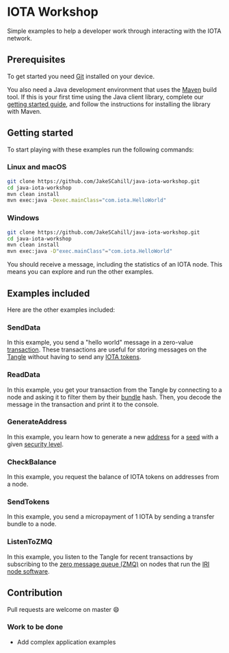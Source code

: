 # IOTA Workshop

Simple examples to help a developer work through interacting with the IOTA network.

## Prerequisites

To get started you need [Git](https://git-scm.com/book/en/v2/Getting-Started-Installing-Git) installed on your device.

You also need a Java development environment that uses the [Maven](https://maven.apache.org/download.cgi) build tool. If this is your first time using the Java client library, complete our [getting started guide](https://docs.iota.org/docs/client-libraries/0.1/getting-started/java-quickstart), and follow the instructions for installing the library with Maven.

## Getting started

To start playing with these examples run the following commands:

### Linux and macOS

```bash
git clone https://github.com/JakeSCahill/java-iota-workshop.git
cd java-iota-workshop
mvn clean install
mvn exec:java -Dexec.mainClass="com.iota.HelloWorld"
```

### Windows

```bash
git clone https://github.com/JakeSCahill/java-iota-workshop.git
cd java-iota-workshop
mvn clean install
mvn exec:java -D"exec.mainClass"="com.iota.HelloWorld"
```

You should receive a message, including the statistics of an IOTA node. This means you can explore and run the other examples.

## Examples included

Here are the other examples included:

### SendData

In this example, you send a "hello world" message in a zero-value [transaction](https://docs.iota.org/docs/getting-started/0.1/transactions/transactions). These transactions are useful for storing messages on the [Tangle](https://docs.iota.org/docs/getting-started/0.1/network/the-tangle) without having to send any [IOTA tokens](https://docs.iota.org/docs/getting-started/0.1/clients/token).

### ReadData

In this example, you get your transaction from the Tangle by connecting to a node and asking it to filter them by their [bundle](https://docs.iota.org/docs/getting-started/0.1/transactions/bundles) hash. Then, you decode the message in the transaction and print it to the console.

### GenerateAddress

In this example, you learn how to generate a new [address](https://docs.iota.org/docs/getting-started/0.1/clients/addresses) for a [seed](https://docs.iota.org/docs/getting-started/0.1/clients/seeds) with a given [security level](https://docs.iota.org/docs/getting-started/0.1/clients/security-levels).

### CheckBalance

In this example, you request the balance of IOTA tokens on addresses from a node.

### SendTokens

In this example, you send a micropayment of 1 IOTA by sending a transfer bundle to a node.

### ListenToZMQ

In this example, you listen to the Tangle for recent transactions by subscribing to the [zero message queue (ZMQ)](https://zeromq.org/) on nodes that run the [IRI node software](root://node-software/0.1/iri/introduction/overview.md).

## Contribution

Pull requests are welcome on master :smile:

### Work to be done

- Add complex application examples

